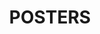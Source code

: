 ---
title: "POSTERS"
body_class: posters
published: true
onpage_menu: true
template: posters
content:
    items:
        '@taxonomy.category': poster
        '@page': '/program/posters'
    order:
        by: folder
        dir: asc

---